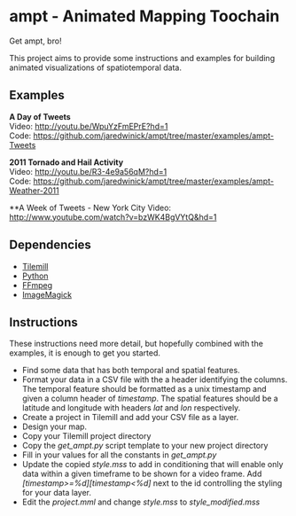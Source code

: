 ampt - Animated Mapping Toochain
====
Get ampt, bro!

This project aims to provide some instructions and examples for building animated visualizations of spatiotemporal data. 

## Examples
**A Day of Tweets**  
Video: http://youtu.be/WpuYzFmEPrE?hd=1  
Code: https://github.com/jaredwinick/ampt/tree/master/examples/ampt-Tweets   

**2011 Tornado and Hail Activity**  
Video: http://youtu.be/R3-4e9a56qM?hd=1  
Code: https://github.com/jaredwinick/ampt/tree/master/examples/ampt-Weather-2011  

**A Week of Tweets - New York City
Video: http://www.youtube.com/watch?v=bzWK4BgVYtQ&hd=1

## Dependencies
* [Tilemill](http://mapbox.com/tilemill/)
* [Python](http://www.python.org/)
* [FFmpeg](http://ffmpeg.org/)
* [ImageMagick](http://www.imagemagick.org/)

## Instructions
These instructions need more detail, but hopefully combined with the examples, it is enough to get you started.
* Find some data that has both temporal and spatial features. 
* Format your data in a CSV file with the a header identifying the columns. The temporal feature should be formatted as a unix timestamp and given a column header of *timestamp*. The spatial features should be a latitude and longitude with headers *lat* and *lon* respectively.
* Create a project in Tilemill and add your CSV file as a layer.
* Design your map.
* Copy your Tilemill project directory
* Copy the *get_ampt.py* script template to your new project directory
* Fill in your values for all the constants in *get_ampt.py*
* Update the copied *style.mss* to add in conditioning that will enable only data within a given timeframe to be shown for a video frame. Add *[timestamp>=%d][timestamp<%d]* next to the id controlling the styling for your data layer.
* Edit the *project.mml* and change *style.mss* to *style_modified.mss*

